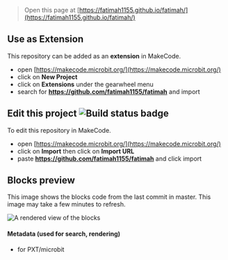 
> Open this page at [https://fatimah1155.github.io/fatimah/](https://fatimah1155.github.io/fatimah/)

## Use as Extension

This repository can be added as an **extension** in MakeCode.

* open [https://makecode.microbit.org/](https://makecode.microbit.org/)
* click on **New Project**
* click on **Extensions** under the gearwheel menu
* search for **https://github.com/fatimah1155/fatimah** and import

## Edit this project ![Build status badge](https://github.com/fatimah1155/fatimah/workflows/MakeCode/badge.svg)

To edit this repository in MakeCode.

* open [https://makecode.microbit.org/](https://makecode.microbit.org/)
* click on **Import** then click on **Import URL**
* paste **https://github.com/fatimah1155/fatimah** and click import

## Blocks preview

This image shows the blocks code from the last commit in master.
This image may take a few minutes to refresh.

![A rendered view of the blocks](https://github.com/fatimah1155/fatimah/raw/master/.github/makecode/blocks.png)

#### Metadata (used for search, rendering)

* for PXT/microbit
<script src="https://makecode.com/gh-pages-embed.js"></script><script>makeCodeRender("{{ site.makecode.home_url }}", "{{ site.github.owner_name }}/{{ site.github.repository_name }}");</script>
